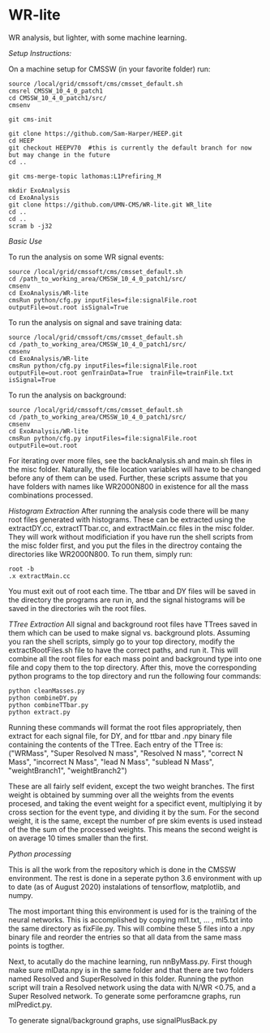 # WR-lite
WR analysis, but lighter, with some machine learning.

*Setup Instructions:*

On a machine setup for CMSSW (in your favorite folder) run:

```
source /local/grid/cmssoft/cms/cmsset_default.sh
cmsrel CMSSW_10_4_0_patch1
cd CMSSW_10_4_0_patch1/src/
cmsenv

git cms-init

git clone https://github.com/Sam-Harper/HEEP.git
cd HEEP
git checkout HEEPV70  #this is currently the default branch for now but may change in the future
cd ..

git cms-merge-topic lathomas:L1Prefiring_M

mkdir ExoAnalysis
cd ExoAnalysis
git clone https://github.com/UMN-CMS/WR-lite.git WR_lite
cd ..
cd ..
scram b -j32
```

*Basic Use*

To run the analysis on some WR signal events:

```
source /local/grid/cmssoft/cms/cmsset_default.sh
cd /path_to_working_area/CMSSW_10_4_0_patch1/src/
cmsenv
cd ExoAnalysis/WR-lite
cmsRun python/cfg.py inputFiles=file:signalFile.root outputFile=out.root isSignal=True
```

To run the analysis on signal and save training data:
```
source /local/grid/cmssoft/cms/cmsset_default.sh
cd /path_to_working_area/CMSSW_10_4_0_patch1/src/
cmsenv
cd ExoAnalysis/WR-lite
cmsRun python/cfg.py inputFiles=file:signalFile.root outputFile=out.root genTrainData=True  trainFile=trainFile.txt isSignal=True
```

To run the analysis on background: 
```
source /local/grid/cmssoft/cms/cmsset_default.sh
cd /path_to_working_area/CMSSW_10_4_0_patch1/src/
cmsenv
cd ExoAnalysis/WR-lite
cmsRun python/cfg.py inputFiles=file:signalFile.root outputFile=out.root
```

For iterating over more files, see the backAnalysis.sh and main.sh files in the misc folder. Naturally, the file location variables will have to be changed before any of them can be used. Further, these scripts assume that you have folders with names like WR2000N800 in existence for all the mass combinations processed.

*Histogram Extraction*
After running the analysis code there will be many root files generated with histograms. These can be extracted using the extractDY.cc, extractTTbar.cc, and extractMain.cc files in the misc folder. They will work without modificiation if you have run the shell scripts from the misc folder first, and you put the files in the directroy containg the directories like WR2000N800. To run them, simply run:
```
root -b
.x extractMain.cc
```
You must exit out of root each time. The ttbar and DY files will be saved in the directory the programs are run in, and the signal histograms will be saved in the directories wih the root files.

*TTree Extraction*
All signal and background root files have TTrees saved in them which can be used to make signal vs. background plots. Assuming you ran the shell scripts, simply go to your top directory, modify the extractRootFiles.sh file to have the correct paths, and run it. This will combine all the root files for each mass point and background type into one file and copy them to the top directory. After this, move the corresponding python programs to the top directory and run the following four commands:

```
python cleanMasses.py
python combineDY.py
python combineTTbar.py
python extract.py
```
Running these commands will format the root files appropriately, then extract for each signal file, for DY, and for ttbar and .npy binary file containing the contents of the TTree. Each entry of the TTree is:
("WRMass", "Super Resolved N mass", "Resolved N mass", "correct N Mass", "incorrect N Mass", "lead N Mass", "sublead N Mass", "weightBranch1", "weightBranch2")

These are all fairly self evident, except the two weight branches. The first weight is obtained by summing over all the weights from the events procesed, and taking the event weight for a specifict event, multiplying it by cross section for the event type, and dividing it by the sum. For the second weight, it is the same, except the number of pre skim events is used instead of the the sum of the processed weights. This means the second weight is on average 10 times smaller than the first.


*Python processing*

This is all the work from the repository which is done in the CMSSW environment. The rest is done in a seperate python 3.6 environment with up to date (as of August 2020) instalations of tensorflow, matplotlib, and numpy.

The most important thing this environment is used for is the training of the neural networks. This is accomplished by copying ml1.txt, ... , ml5.txt into the same directory as fixFile.py. This will combine these 5 files into a .npy binary file and reorder the entries so that all data from the same mass points is togther.

Next, to acutally do the machine learning, run nnByMass.py. First though make sure mlData.npy is in the same folder and that there are two folders named Resolved and SuperResolved in this folder. Running the python script will train a Resolved network using the data with N/WR <0.75, and a Super Resolved network. To generate some perforamcne graphs, run mlPredict.py.

To generate signal/background graphs, use signalPlusBack.py


